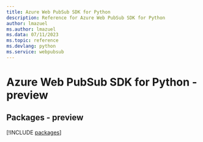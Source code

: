 ```yaml
---
title: Azure Web PubSub SDK for Python
description: Reference for Azure Web PubSub SDK for Python
author: lmazuel
ms.author: lmazuel
ms.data: 07/11/2023
ms.topic: reference
ms.devlang: python
ms.service: webpubsub
---
```

# Azure Web PubSub SDK for Python - preview
## Packages - preview
[!INCLUDE [packages](web-pubsub-index.md)]